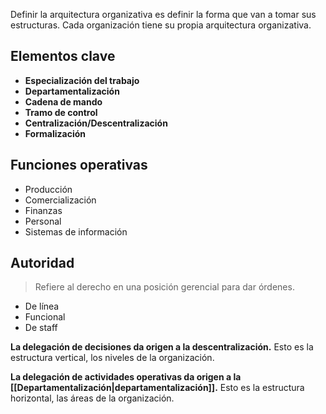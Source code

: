 Definir la arquitectura organizativa es definir la forma que van a tomar sus estructuras. Cada organización tiene su propia arquitectura organizativa.

## Elementos clave
- **Especialización del trabajo**
- **Departamentalización**
- **Cadena de mando**
- **Tramo de control**
- **Centralización/Descentralización**
- **Formalización**

## Funciones operativas
- Producción
- Comercialización
- Finanzas
- Personal
- Sistemas de información

## Autoridad
> Refiere al derecho en una posición gerencial para dar órdenes.

- De línea
- Funcional
- De staff

**La delegación de decisiones da origen a la descentralización.** Esto es la estructura vertical, los niveles de la organización.

**La delegación de actividades operativas da origen a la [[Departamentalización|departamentalización]].** Esto es la estructura horizontal, las áreas de la organización.
